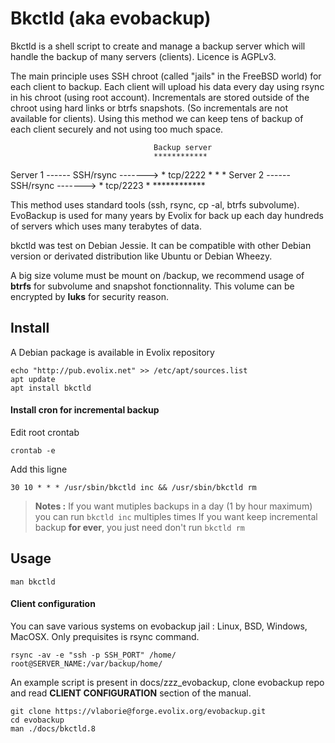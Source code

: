 Bkctld (aka evobackup)
=========

Bkctld is a shell script to create and manage a backup server which will
handle the backup of many servers (clients). Licence is AGPLv3.

The main principle uses SSH chroot (called "jails" in the FreeBSD
world) for each client to backup. Each client will upload his data every day
using rsync in his chroot (using root account).
Incrementals are stored outside of the chroot using hard links or btrfs snapshots.
(So incrementals are not available for clients). Using this method we can keep tens 
of backup of each client securely and not using too much space.

                                    Backup server
                                    ************
Server 1 ------ SSH/rsync ------->  * tcp/2222 *
                                    *          *
Server 2 ------ SSH/rsync ------->  * tcp/2223 *
                                    ************

This method uses standard tools (ssh, rsync, cp -al, btrfs subvolume). EvoBackup 
is used for many years by Evolix for back up each day hundreds of servers which
 uses many terabytes of data.

bkctld was test on Debian Jessie. It can be compatible with other Debian version
or derivated distribution like Ubuntu or Debian Wheezy.

A big size volume must be mount on /backup, we recommend usage of **btrfs** for
subvolume and snapshot fonctionnality.
This volume can be encrypted by **luks** for security reason.

## Install

A Debian package is available in Evolix repository

~~~
echo "http://pub.evolix.net" >> /etc/apt/sources.list
apt update
apt install bkctld
~~~

#### Install cron for incremental backup

Edit root crontab

~~~
crontab -e
~~~

Add this ligne

~~~
30 10 * * * /usr/sbin/bkctld inc && /usr/sbin/bkctld rm
~~~ 

> **Notes :**
> If you want mutiples backups in a day (1 by hour maximum) you can run `bkctld inc` multiples times
> If you want keep incremental backup **for ever**, you just need don't run `bkctld rm`

## Usage

~~~
man bkctld
~~~

#### Client configuration

You can save various systems on evobackup jail :  Linux, BSD, Windows, MacOSX. Only prequisites is rsync command.

~~~
rsync -av -e "ssh -p SSH_PORT" /home/ root@SERVER_NAME:/var/backup/home/
~~~

An example script is present in docs/zzz_evobackup, clone evobackup repo and read **CLIENT CONFIGURATION** section of the manual.

~~~
git clone https://vlaborie@forge.evolix.org/evobackup.git
cd evobackup
man ./docs/bkctld.8
~~~